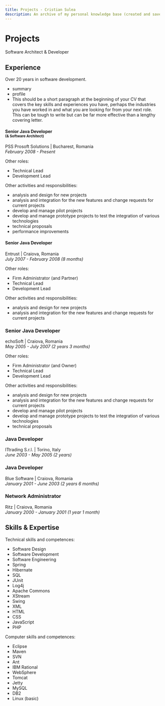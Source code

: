 ```yaml
---
title: Projects - Cristian Sulea
description: An archive of my personal knowledge base (created and saved as a blog).
---
```


# Projects

Software Architect & Developer

## Experience

Over 20 years in software development.

- summary
- profile
- This should be a short paragraph at the beginning of your CV that covers the key skills and experiences you have, perhaps the industries you have worked in and what you are looking for from your next role. This can be tough to write but can be far more effective than a lengthy covering letter.

#### Senior Java Developer<br/><sup>(& Software Architect)</sup>

PSS Prosoft Solutions | Bucharest, Romania<br/>
*February 2008 - Present*

Other roles:

- Technical Lead
- Development Lead


Other activities and responsibilities:

- analysis and design for new projects
- analysis and integration for the new features and change requests for current projects
- develop and manage pilot projects
- develop and manage prototype projects to test the integration of various technologies
- technical proposals
- performance improvements


#### Senior Java Developer

Entrust | Craiova, Romania<br/>
*July 2007 - February 2008 (8 months)*

Other roles:

- Firm Administrator (and Partner)
- Technical Lead
- Development Lead

Other activities and responsibilities:

- analysis and design for new projects
- analysis and integration for the new features and change requests for current projects


### Senior Java Developer

echoSoft | Craiova, Romania<br/>
*May 2005 - July 2007 (2 years 3 months)*

Other roles:

- Firm Administrator (and Owner)
- Technical Lead
- Development Lead

Other activities and responsibilities:

- analysis and design for new projects
- analysis and integration for the new features and change requests for current projects
- develop and manage pilot projects
- develop and manage prototype projects to test the integration of various technologies
- technical proposals


### Java Developer

ITtrading S.r.l. | Torino, Italy<br/>
*June 2003 - May 2005 (2 years)*


### Java Developer

Blue Software | Craiova, Romania<br/>
*January 2001 - June 2003 (2 years 6 months)*


### Network Administrator

Ritz | Craiova, Romania<br/>
*January 2000 - January 2001 (1 year 1 month)*


## Skills & Expertise

Technical skills and competences:

- Software Design
- Software Development
- Software Engineering
- Spring
- Hibernate
- SQL
- JUnit
- Log4j
- Apache Commons
- XStream
- Swing
- XML
- HTML
- CSS
- JavaScript
- PHP

Computer skills and competences:

- Eclipse
- Maven
- SVN
- Ant
- IBM Rational
- WebSphere
- Tomcat
- Jetty
- MySQL
- DB2
- Linux (basic)
